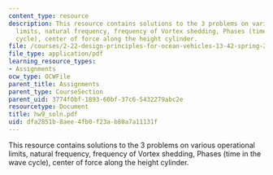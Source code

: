 ```yaml
---
content_type: resource
description: This resource contains solutions to the 3 problems on various operational
  limits, natural frequency, frequency of Vortex shedding, Phases (time in the wave
  cycle), center of force along the height cylinder.
file: /courses/2-22-design-principles-for-ocean-vehicles-13-42-spring-2005/dfa2851b8aee4fb0f23ab80a7a11131f_hw9_soln.pdf
file_type: application/pdf
learning_resource_types:
- Assignments
ocw_type: OCWFile
parent_title: Assignments
parent_type: CourseSection
parent_uid: 3774f0bf-1893-60bf-37c6-5432279abc2e
resourcetype: Document
title: hw9_soln.pdf
uid: dfa2851b-8aee-4fb0-f23a-b80a7a11131f
---
```

This resource contains solutions to the 3 problems on various operational limits, natural frequency, frequency of Vortex shedding, Phases (time in the wave cycle), center of force along the height cylinder.

